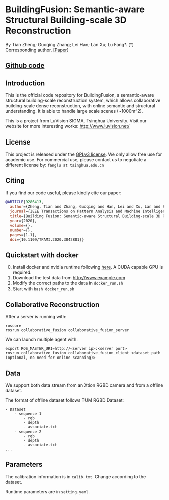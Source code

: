 # BuildingFusion: Semantic-aware Structural Building-scale 3D Reconstruction 


By Tian Zheng; Guoqing Zhang; Lei Han; Lan Xu; Lu Fang*. (\*) Corresponding author.
[[Paper]](https://ieeexplore.ieee.org/abstract/document/9286413) 

## [Github code](https://github.com/THU-luvision/BuildingFusion)


## Introduction
This is the official code repository for BuildingFusion, a semantic-aware structural building-scale reconstruction system, which allows collaborative building-scale dense reconstruction, with online semantic and structural understanding. It is able to handle large scale scenes (~1000m^2).

This is a project from LuVision SIGMA, Tsinghua University. Visit our website for more interesting works: http://www.luvision.net/

## License
This project is released under the [GPLv3 license](LICENSE). We only allow free use for academic use. For commercial use, please contact us to negotiate a different license by: `fanglu at tsinghua.edu.cn`

## Citing

If you find our code useful, please kindly cite our paper:

```bibtex
@ARTICLE{9286413,
  author={Zheng, Tian and Zhang, Guoqing and Han, Lei and Xu, Lan and Fang, Lu},
  journal={IEEE Transactions on Pattern Analysis and Machine Intelligence}, 
  title={Building Fusion: Semantic-aware Structural Building-scale 3D Reconstruction}, 
  year={2020},
  volume={},
  number={},
  pages={1-1},
  doi={10.1109/TPAMI.2020.3042881}}
```

## Quickstart with docker
0. Install docker and nvidia runtime following [here](https://docs.nvidia.com/datacenter/cloud-native/container-toolkit/install-guide.html). A CUDA capable GPU is required.
1. Download the test data from http://www.example.com
2. Modify the correct paths to the data in `docker_run.sh`
3. Start with `bash docker_run.sh`

## Collaborative Reconstruction

After a server is running with:
```
roscore
rosrun collaborative_fusion collaborative_fusion_server
```

We can launch multiple agent with:
```
export ROS_MASTER_URI=http://<server ip>:<server port>
rosrun collaborative_fusion collaborative_fusion_client <dataset path (optional, no need for online scanning)>
```
## Data

We support both data stream from an Xtion RGBD camera and from a offline dataset. 

The format of offline dataset follows TUM RGBD Dataset:

```
- Dataset
    - sequence 1
        - rgb
        - depth
        - associate.txt
    - sequence 2
        - rgb
        - depth
        - associate.txt
...
```

## Parameters

The calibration information is in `calib.txt`. Change according to the dataset.

Runtime parameters are in `setting.yaml`.